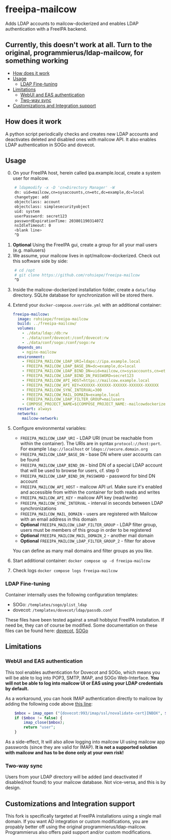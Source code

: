 # freeipa-mailcow

Adds LDAP accounts to mailcow-dockerized and enables LDAP authentication with a FreeIPA backend.

## Currently, this doesn't work at all. Turn to the original, programmierus/ldap-mailcow, for something working

* [How does it work](#how-does-it-work)
* [Usage](#usage)
  * [LDAP Fine-tuning](#ldap-fine-tuning)
* [Limitations](#limitations)
  * [WebUI and EAS authentication](#webui-and-eas-authentication)
  * [Two-way sync](#two-way-sync)
* [Customizations and Integration support](#customizations-and-integration-support)

## How does it work

A python script periodically checks and creates new LDAP accounts and deactivates deleted and disabled ones with mailcow API. It also enables LDAP authentication in SOGo and dovecot.

## Usage

0. On your FreeIPA host, herein called ipa.example.local, create a system user for mailcow.

```bash
    # ldapmodify -x -D 'cn=Directory Manager' -W
    dn: uid=mailcow,cn=sysaccounts,cn=etc,dc=example,dc=local
    changetype: add
    objectclass: account
    objectclass: simplesecurityobject
    uid: system
    userPassword: secret123
    passwordExpirationTime: 20380119031407Z
    nsIdleTimeout: 0
    <blank line>
    ^D
```

1. **Optional** Using the FreeIPA gui, create a group for all your mail users (e.g. mailusers)
2. We assume, your mailcow lives in opt/mailcow-dockerized. Check out this software side by side:

```bash
    # cd /opt
    # git clone https://github.com/rohsiepe/freeipa-mailcow
    ^D
```

3. Inside the mailcow-dockerized installation folder, create a `data/ldap` directory. SQLite database for synchronization will be stored there.
4. Extend your `docker-compose.override.yml` with an additional container:

    ```yaml
    freeipa-mailcow:
      image: rohsiepe/freeipa-mailcow
      build: ../freeipa-mailcow/
      volumes:
        - ./data/ldap:/db:rw
        - ./data/conf/dovecot:/conf/dovecot:rw
        - ./data/conf/sogo:/conf/sogo:rw
      depends_on:
        - nginx-mailcow
      environment:
        - FREEIPA_MAILCOW_LDAP_URI=ldaps://ipa.example.local
        - FREEIPA_MAILCOW_LDAP_BASE_DN=dc=example,dc=local
        - FREEIPA_MAILCOW_LDAP_BIND_DN=uid=mailcow,cn=sysaccounts,cn=etc,dc=example,dc=local
        - FREEIPA_MAILCOW_LDAP_BIND_DN_PASSWORD=secret123
        - FREEIPA_MAILCOW_API_HOST=https://mailcow.example.local
        - FREEIPA_MAILCOW_API_KEY=XXXXXX-XXXXXX-XXXXXX-XXXXXX-XXXXXX
        - FREEIPA_MAILCOW_SYNC_INTERVAL=300
        - FREEIPA_MAILCOW_MAIL_DOMAIN=example.local
        - FREEIPA_MAILCOW_LDAP_FILTER_GROUP=mailusers
        - COMPOSE_PROJECT_NAME=${COMPOSE_PROJECT_NAME:-mailcowdockerized}
      restart: always
      networks:
        mailcow-network:

    ```

5. Configure environmental variables:

    * `FREEIPA_MAILCOW_LDAP_URI` - LDAP URI (must be reachable from within the container). The URIs are in syntax `protocol://host:port`. For example `ldap://localhost` or `ldaps://secure.domain.org`
    * `FREEIPA_MAILCOW_LDAP_BASE_DN` - base DN where user accounts can be found
    * `FREEIPA_MAILCOW_LDAP_BIND_DN` - bind DN of a special LDAP account that will be used to browse for users, cf. step 0
    * `FREEIPA_MAILCOW_LDAP_BIND_DN_PASSWORD` - password for bind DN account
    * `FREEIPA_MAILCOW_API_HOST` - mailcow API url. Make sure it's enabled and accessible from within the container for both reads and writes
    * `FREEIPA_MAILCOW_API_KEY` - mailcow API key (read/write)
    * `FREEIPA_MAILCOW_SYNC_INTERVAL` - interval in seconds between LDAP synchronizations
    * `FREEIPA_MAILCOW_MAIL_DOMAIN` - users are registered with Mailcow with an email address in this domain
    * **Optional** `FREEIPA_MAILCOW_LDAP_FILTER_GROUP` - LDAP filter group, users must be members of this group in order to be registered
    * **Optional** `FREEIPA_MAILCOW_MAIL_DOMAIN_2` - another mail domain
    * **Optional** `FREEIPA_MAILCOW_LDAP_FILTER_GROUP_2` - filter for above

    You can define as many mail domains and filter groups as you like.

4. Start additional container: `docker compose up -d freeipa-mailcow`
5. Check logs `docker compose logs freeipa-mailcow`

### LDAP Fine-tuning

Container internally uses the following configuration templates:

* SOGo: `/templates/sogo/plist_ldap`
* dovecot: `/templates/dovecot/ldap/passdb.conf`

These files have been tested against a small hobbyist FreeIPA installation. If need be, they can of course be modified. Some documentation on these files can be found here: [dovecot](https://doc.dovecot.org/configuration_manual/authentication/ldap/), [SOGo](https://sogo.nu/files/docs/SOGoInstallationGuide.html#_authentication_using_ldap)

## Limitations

### WebUI and EAS authentication

This tool enables authentication for Dovecot and SOGo, which means you will be able to log into POP3, SMTP, IMAP, and SOGo Web-Interface. **You will not be able to log into mailcow UI or EAS using your LDAP credentials by default.**

As a workaround, you can hook IMAP authentication directly to mailcow by adding the following code above [this line](https://github.com/mailcow/mailcow-dockerized/blob/48b74d77a0c39bcb3399ce6603e1ad424f01fc3e/data/web/inc/functions.inc.php#L608):

```php
    $mbox = imap_open ("{dovecot:993/imap/ssl/novalidate-cert}INBOX", $user, $pass);
    if ($mbox != false) {
        imap_close($mbox);
        return "user";
    }
```

As a side-effect, It will also allow logging into mailcow UI using mailcow app passwords (since they are valid for IMAP). **It is not a supported solution with mailcow and has to be done only at your own risk!**

### Two-way sync

Users from your LDAP directory will be added (and deactivated if disabled/not found) to your mailcow database. Not vice-versa, and this is by design.

## Customizations and Integration support

This fork is specifically targeted at FreeIPA installations using a single mail domain. If you want AD integration or custom modifications, you are propably better off using the original programmierus/ldap-mailcow. Programmierus also offers paid support and/or custom modifications. 
